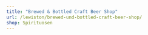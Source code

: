 ```yaml
---
title: "Brewed & Bottled Craft Beer Shop"
url: /lewiston/brewed-und-bottled-craft-beer-shop/
shop: Spirituosen
---
```

